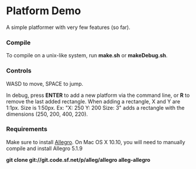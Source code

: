 <h1>Platform Demo</h1>
A simple platformer with very few features (so far).

<h3>Compile</h3>
To compile on a unix-like system, run <b>make.sh</b> or <b>makeDebug.sh</b>.

<h3>Controls</h3>
WASD to move, SPACE to jump.<p>
In debug, press <b>ENTER</b> to add a new platform via the command line, or <b>R</b> to remove the last added rectangle. When adding a rectangle, X and Y are 1:1px. Size is 1:50px. Ex: "X: 250 Y: 200 Size: 3" adds a rectangle with the dimensions (250, 200, 400, 220).

<h3>Requirements</h3>
Make sure to install <a href="https://liballeg.org/">Allegro</a>. On Mac OS X 10.10, you will need to manually compile and install Allegro 5.1.9<p>
<b>git clone git://git.code.sf.net/p/alleg/allegro alleg-allegro</b>
